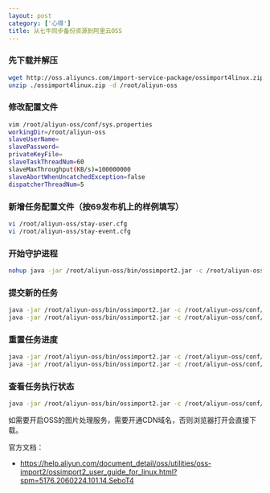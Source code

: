 ```yaml
---
layout: post
category: ['心得']
title: 从七牛同步备份资源到阿里云OSS
---
```


### 先下载并解压

```sh
wget http://oss.aliyuncs.com/import-service-package/ossimport4linux.zip
unzip ./ossimport4linux.zip -d /root/aliyun-oss
```

### 修改配置文件

```sh
vim /root/aliyun-oss/conf/sys.properties
workingDir=/root/aliyun-oss
slaveUserName=
slavePassword=
privateKeyFile=
slaveTaskThreadNum=60
slaveMaxThroughput(KB/s)=100000000
slaveAbortWhenUncatchedException=false
dispatcherThreadNum=5
```

### 新增任务配置文件（按69发布机上的样例填写）

```sh
vi /root/aliyun-oss/stay-user.cfg
vi /root/aliyun-oss/stay-event.cfg
```

### 开始守护进程

```sh
nohup java -jar /root/aliyun-oss/bin/ossimport2.jar -c /root/aliyun-oss/conf/sys.properties start > /root/aliyun-oss/logs/ossimport2.log 2>&1 &
```

### 提交新的任务

```sh
java -jar /root/aliyun-oss/bin/ossimport2.jar -c /root/aliyun-oss/conf/sys.properties submit /root/aliyun-oss/stay-event.cfg
java -jar /root/aliyun-oss/bin/ossimport2.jar -c /root/aliyun-oss/conf/sys.properties submit /root/aliyun-oss/stay-user.cfg
```

### 重置任务进度

```sh
java -jar /root/aliyun-oss/bin/ossimport2.jar -c /root/aliyun-oss/conf/sys.properties clean stay-event
java -jar /root/aliyun-oss/bin/ossimport2.jar -c /root/aliyun-oss/conf/sys.properties clean stay-user
```

### 查看任务执行状态

```sh
java -jar /root/aliyun-oss/bin/ossimport2.jar -c /root/aliyun-oss/conf/sys.properties stat detail
```

如需要开启OSS的图片处理服务，需要开通CDN域名，否则浏览器打开会直接下载。

官方文档：

- <https://help.aliyun.com/document_detail/oss/utilities/oss-import2/ossimport2_user_guide_for_linux.html?spm=5176.2060224.101.14.SeboT4>